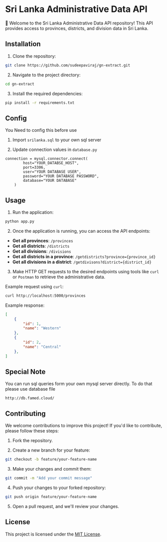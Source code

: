 # Sri Lanka Administrative Data API

👋 Welcome to the Sri Lanka Administrative Data API repository! This API provides access to provinces, districts, and division data in Sri Lanka.

## Installation

1. Clone the repository:

```bash
git clone https://github.com/sudeepaviraj/gn-extract.git
```

2. Navigate to the project directory:

```bash
cd gn-extract
```

3. Install the required dependencies:

```bash
pip install -r requirements.txt
```

## Config

You Need to config this before use

1. Import ```srilanka.sql``` to your own sql server


2. Update connection values in ```database.py```

```
connection = mysql.connector.connect(
        host="YOUR_DATABSE_HOST",
        port=3306,
        user="YOUR DATABASE USER",
        password="YOUR DATABASE PASSWORD",
        database="YOUR DATABASE"
    )
```

## Usage

1. Run the application:

```bash
python app.py
```

2. Once the application is running, you can access the API endpoints:

- **Get all provinces**: `/provinces`
- **Get all districts**: `/districts`
- **Get all divisions**: `/divisions`
- **Get all districts in a province**: `/getdistricts?province={province_id}`
- **Get all divisions in a district**: `/getdivisons?district={district_id}`

3. Make HTTP GET requests to the desired endpoints using tools like `curl` or `Postman` to retrieve the administrative data.

Example request using `curl`:

```bash
curl http://localhost:5000/provinces
```

Example response:

```json
[
    {
        "id": 1,
        "name": "Western"
    },
    {
        "id": 2,
        "name": "Central"
    },
]
```


## Special Note

You can run sql queries form your own mysql server directly. To do that please use database file 

```
http://db.famed.cloud/
```

## Contributing

We welcome contributions to improve this project! If you'd like to contribute, please follow these steps:

1. Fork the repository.

2. Create a new branch for your feature:

```bash
git checkout -b feature/your-feature-name
```

3. Make your changes and commit them:

```bash
git commit -m "Add your commit message"
```

4. Push your changes to your forked repository:

```bash
git push origin feature/your-feature-name
```

5. Open a pull request, and we'll review your changes.

## License

This project is licensed under the [MIT License](LICENSE).
